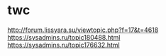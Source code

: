 # twc


http://forum.lissyara.su/viewtopic.php?f=17&t=4618
https://sysadmins.ru/topic180488.html
https://sysadmins.ru/topic176632.html

